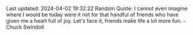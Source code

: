 Last updated: 2024-04-02 19:32:22
Random Quote: I cannot even imagine where I would be today were it not for that handful of friends who have given me a heart full of joy. Let's face it, friends make life a lot more fun. - Chuck Swindoll